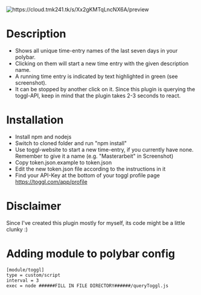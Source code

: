 <img src="https://cloud.tmk241.tk/s/Xx2gKMTqLncNX6A/preview" alt="https://cloud.tmk241.tk/s/Xx2gKMTqLncNX6A/preview" class="overflowingHorizontalOnly">

# Description
* Shows all unique time-entry names of the last seven days in your polybar.
* Clicking on them will start a new time entry with the given description name.
* A running time entry is indicated by text highlighted in green (see screenshot).
* It can be stopped by another click on it.
Since this plugin is querying the toggl-API, keep in mind that the plugin takes 2-3 seconds to react.

# Installation
* Install npm and nodejs
* Switch to cloned folder and run "npm install"
* Use toggl-website to start a new time-entry, if you currently have none. Remember to give it a name (e.g. "Masterarbeit" in Screenshot)
* Copy token.json.example to token.json
* Edit the new token.json file according to the instructions in it
* Find your API-Key at the bottom of your toggl profile page https://toggl.com/app/profile

# Disclaimer
Since I've created this plugin mostly for myself, its code might be a little clunky :)

# Adding module to polybar config

    [module/toggl]
    type = custom/script
    interval = 3
    exec = node ######FILL IN FILE DIRECTORY######/queryToggl.js

